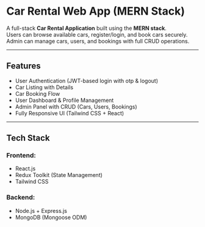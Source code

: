 # Car Rental Web App (MERN Stack)

A full-stack **Car Rental Application** built using the **MERN stack**.  
Users can browse available cars, register/login, and book cars securely.  
Admin can manage cars, users, and bookings with full CRUD operations.

---

##  Features
-  User Authentication (JWT-based login with otp & logout)
-  Car Listing with Details
-  Car Booking Flow
-  User Dashboard & Profile Management
-  Admin Panel with CRUD (Cars, Users, Bookings)
-  Fully Responsive UI (Tailwind CSS + React)

---

##  Tech Stack
### Frontend:
- React.js  
- Redux Toolkit (State Management)  
- Tailwind CSS  

### Backend:
- Node.js + Express.js  
- MongoDB (Mongoose ODM)  


